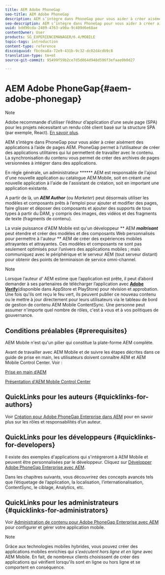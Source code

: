 ```yaml
---
title: AEM Adobe PhoneGap
seo-title: AEM Adobe PhoneGap
description: AEM s’intègre dans PhoneGap pour vous aider à créer aisément des applications à l’aide de pages AEM. Suivez cette page pour commencer avec Adobe PhoneGap Enterprise.
seo-description: AEM s’intègre dans PhoneGap pour vous aider à créer aisément des applications à l’aide de pages AEM. Suivez cette page pour commencer avec Adobe PhoneGap Enterprise.
uuid: bdd90cda-2489-4763-a90a-9c409d6e68ae
contentOwner: User
products: SG_EXPERIENCEMANAGER/6.4/MOBILE
topic-tags: introduction
content-type: reference
discoiquuid: fbcdea8a-72e9-431b-9c32-dc02d4cdb9c8
translation-type: tm+mt
source-git-commit: 95499f59b2ce7d5d864d948d596f3efaae0b0d27

---
```



# AEM Adobe PhoneGap{#aem-adobe-phonegap}

>[!NOTE]
>
>Adobe recommande d’utiliser l’éditeur d’application d’une seule page (SPA) pour les projets nécessitant un rendu côté client basé sur la structure SPA (par exemple, React). [En savoir plus](/help/sites-developing/spa-overview.md).

AEM s’intègre dans PhoneGap pour vous aider à créer aisément des applications à l’aide de pages AEM. PhoneGap permet à l’utilisateur de créer des applications utilitaires qui lui permettent de travailler avec le contenu. La synchronisation du contenu vous permet de créer des archives de pages versionnées à intégrer dans des applications.

En règle générale, un administrateur ****** AEM est responsable de l&#39;ajout d&#39;une nouvelle application au catalogue AEM Mobile, soit en créant une nouvelle application à l&#39;aide de l&#39;assistant de création, soit en important une application existante.

A partir de là, un ***AEM Author*** (ou *Marketer*) peut désormais utiliser les modèles et composants prêts à l’emploi pour ajouter et modifier des pages, faire glisser et déposer des composants et ajouter des supports de tous types à partir du DAM, y compris des images, des vidéos et des fragments de texte (fragments de contenu).

La vraie puissance d&#39;AEM Mobile est qu&#39;un développeur ** AEM ***maîtrisant*** peut étendre et créer des modèles et des composants Web personnalisés pour permettre à l&#39;auteur ** AEM de créer des expériences mobiles attrayantes et attrayantes. Ces modèles et composants ne sont pas seulement optimisés pour l’univers des applications mobiles ; mais communiquez avec le périphérique et le serveur AEM (tout serveur distant) pour obtenir des points de terminaison de service omni-channel.

>[!NOTE]
>
>Lorsque l’auteur *d’* AEM estime que l’application est prête, il peut d’abord demander à ses partenaires de télécharger l’application avec **[Adobe Verify](/help/mobile/phonegap-mobile-quickstart.md)**(disponible dans AppStore et PlayStore) pour révision et approbation. Une fois qu&#39;ils ont reçu le feu vert, ils peuvent publier ce nouveau contenu ou le mettre à jour directement pour leurs utilisateurs via le tableau de bord de gestion de contenu AEM Mobile ContentSync. Une personne peut assumer n&#39;importe quel nombre de rôles, c&#39;est à vous et à vos politiques de gouvernance.

## Conditions préalables {#prerequisites}

AEM Mobile n&#39;est qu&#39;un pilier qui constitue la plate-forme AEM complète.

Avant de travailler avec AEM Mobile et de suivre les étapes décrites dans ce guide de prise en main, les utilisateurs doivent connaître AEM et AEM Mobile Control Center. Voir :

[Prise en main d’AEM](/help/sites-deploying/deploy.md)

[Présentation d&#39;AEM Mobile Control Center](/help/mobile/phonegap-authoring-apps.md)

## QuickLinks pour les auteurs {#quicklinks-for-authors}

Voir [Création pour Adobe PhoneGap Enterprise dans AEM](/help/mobile/phonegap.md) pour en savoir plus sur les rôles et responsabilités d’un auteur.

## QuickLinks pour les développeurs {#quicklinks-for-developers}

Il existe des exemples d&#39;applications qui s&#39;intégreront à AEM Mobile et peuvent être personnalisées par le développeur. Cliquez sur [Développer Adobe PhoneGap Enterprise avec AEM](/help/mobile/developing-in-phonegap.md).

Dans les chapitres suivants, vous découvrirez des concepts avancés tels que l’étiquetage de l’application, la localisation, l’internationalisation, ContentSync, le ciblage, Analytics, etc.

## QuickLinks pour les administrateurs {#quicklinks-for-administrators}

Voir [Administration de contenu pour Adobe PhoneGap Enterprise avec AEM](/help/mobile/administer-phonegap.md) pour configurer et gérer votre application mobile.

>[!NOTE]
>
>Grâce aux technologies mobiles hybrides, vous pouvez créer des applications mobiles enrichies qui *s&#39;exécutent hors ligne et en ligne* avec AEM Mobile. En fait, de nombreux clients choisissent de créer des applications qui vérifient lorsqu&#39;ils sont en ligne ou hors ligne et se comportent en conséquence.
